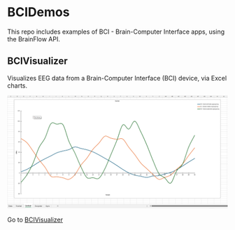 # BCIDemos
This repo includes examples of BCI - Brain-Computer Interface apps, using the BrainFlow API.

## BCIVisualizer
Visualizes EEG data from a Brain-Computer Interface (BCI) device, via Excel charts.

![Screenshot](https://github.com/RonniKahalani/BCIDemos/raw/master/doc/BCIVizualizer-sheets-2.png)

Go to [BCIVisualizer](src/org/example/bci/visualizer/README.md)
